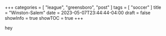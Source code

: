 +++
categories = [ "league", "greensboro", "post" ]
tags = [ "soccer" ]
title = "Winston-Salem"
date = 2023-05-07T23:44:44-04:00
draft = false
showInfo = true
showTOC = true
+++

hey
